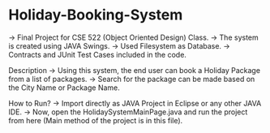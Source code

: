 # Holiday-Booking-System

-> Final Project for CSE 522 (Object Oriented Design) Class. 
-> The system is created using JAVA Swings.
-> Used Filesystem as Database.
-> Contracts and JUnit Test Cases included in the code.

Description
-> Using this system, the end user can book a Holiday Package from a list of packages.
-> Search for the package can be made based on the City Name or Package Name.

How to Run?
-> Import directly as JAVA Project in Eclipse or any other JAVA IDE.
-> Now, open the HolidaySystemMainPage.java and run the project from here (Main method of the project is in this file).


